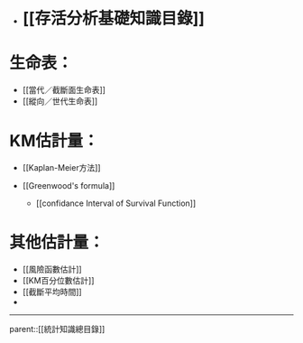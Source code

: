- # [[存活分析基礎知識目錄]]
# 生命表：
- [[當代／截斷面生命表]]
- [[縱向／世代生命表]]
# KM估計量：
- [[Kaplan-Meier方法]]

- [[Greenwood's formula]]
	- [[confidance Interval of Survival Function]]
# 其他估計量：
- [[風險函數估計]]
- [[KM百分位數估計]]
- [[截斷平均時間]]
- 
- - -
parent::[[統計知識總目錄]]